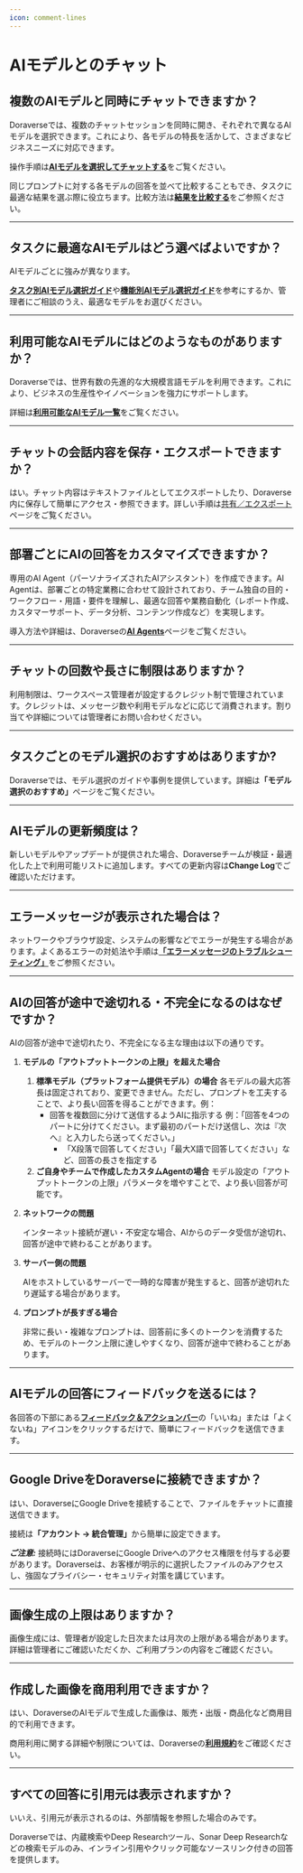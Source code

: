 ```yaml
---
icon: comment-lines
---
```


# AIモデルとのチャット

## 複数のAIモデルと同時にチャットできますか？

Doraverseでは、複数のチャットセッションを同時に開き、それぞれで異なるAIモデルを選択できます。これにより、各モデルの特長を活かして、さまざまなビジネスニーズに対応できます。

操作手順は[**AIモデルを選択してチャットする**](https://doraverse.gitbook.io/documents/feature-list/chat-with-ai-models#choose-ai-model-to-chat)をご覧ください。

同じプロンプトに対する各モデルの回答を並べて比較することもでき、タスクに最適な結果を選ぶ際に役立ちます。比較方法は[**結果を比較する**](https://doraverse.gitbook.io/documents/feature-list/chat-with-ai-models#compare-results-square-with-plus-button)をご参照ください。

***

## タスクに最適なAIモデルはどう選べばよいですか？

AIモデルごとに強みが異なります。

[**タスク別AIモデル選択ガイド**](choose-ai-model-based-on-your-task.md)や[**機能別AIモデル選択ガイド**](choose-ai-model-based-on-their-capabilities.md)を参考にするか、管理者にご相談のうえ、最適なモデルをお選びください。

***

## 利用可能なAIモデルにはどのようなものがありますか？

Doraverseでは、世界有数の先進的な大規模言語モデルを利用できます。これにより、ビジネスの生産性やイノベーションを強力にサポートします。

詳細は[**利用可能なAIモデル一覧**](https://doraverse.gitbook.io/documents/feature-list/available-ai-models)をご覧ください。

***

## チャットの会話内容を保存・エクスポートできますか？

はい。チャット内容はテキストファイルとしてエクスポートしたり、Doraverse内に保存して簡単にアクセス・参照できます。詳しい手順は[共有／エクスポート](https://doraverse.gitbook.io/docs/feature-list/chat-with-ai-models#conversation-options-three-dot-menu)ページをご覧ください。

***

## 部署ごとにAIの回答をカスタマイズできますか？

専用のAI Agent（パーソナライズされたAIアシスタント）を作成できます。AI Agentは、部署ごとの特定業務に合わせて設計されており、チーム独自の目的・ワークフロー・用語・要件を理解し、最適な回答や業務自動化（レポート作成、カスタマーサポート、データ分析、コンテンツ作成など）を実現します。

導入方法や詳細は、Doraverseの[**AI Agents**](https://doraverse.gitbook.io/docs/feature-list/ai-agents)ページをご覧ください。

***

## チャットの回数や長さに制限はありますか？

利用制限は、ワークスペース管理者が設定するクレジット制で管理されています。クレジットは、メッセージ数や利用モデルなどに応じて消費されます。割り当てや詳細については管理者にお問い合わせください。

***

## タスクごとのモデル選択のおすすめはありますか?

Doraverseでは、モデル選択のガイドや事例を提供しています。詳細&#x306F;**「モデル選択のおすすめ」**&#x30DA;ージをご覧ください。

***

## AIモデルの更新頻度は？

新しいモデルやアップデートが提供された場合、Doraverseチームが検証・最適化した上で利用可能リストに追加します。すべての更新内容は**Change Log**でご確認いただけます。

***

## エラーメッセージが表示された場合は？

ネットワークやブラウザ設定、システムの影響などでエラーが発生する場合があります。よくあるエラーの対処法や手順は[**「エラーメッセージのトラブルシューティング」**](../../troubleshooting.md)をご参照ください。

***

## AIの回答が途中で途切れる・不完全になるのはなぜですか？

AIの回答が途中で途切れたり、不完全になる主な理由は以下の通りです。

1. **モデルの「アウトプットトークンの上限」を超えた場合**
   1. **標準モデル（プラットフォーム提供モデル）の場合** 各モデルの最大応答長は固定されており、変更できません。ただし、プロンプトを工夫することで、より長い回答を得ることができます。例：
      * 回答を複数回に分けて送信するようAIに指示する 例：「回答を4つのパートに分けてください。まず最初のパートだけ送信し、次は『次へ』と入力したら送ってください。」
        * 「X段落で回答してください」「最大X語で回答してください」など、回答の長さを指定する
   2. **ご自身やチームで作成したカスタムAgentの場合** モデル設定の「アウトプットトークンの上限」パラメータを増やすことで、より長い回答が可能です。
2.  **ネットワークの問題**

    インターネット接続が遅い・不安定な場合、AIからのデータ受信が途切れ、回答が途中で終わることがあります。
3.  **サーバー側の問題**

    AIをホストしているサーバーで一時的な障害が発生すると、回答が途切れたり遅延する場合があります。
4.  **プロンプトが長すぎる場合**

    非常に長い・複雑なプロンプトは、回答前に多くのトークンを消費するため、モデルのトークン上限に達しやすくなり、回答が途中で終わることがあります。

***

## AIモデルの回答にフィードバックを送るには？

各回答の下部にある[**フィードバック＆アクションバー**](https://doraverse.gitbook.io/documents/feature-list/chat-with-ai-models#feedback-and-action-bar)の「いいね」または「よくないね」アイコンをクリックするだけで、簡単にフィードバックを送信できます。

***

## Google DriveをDoraverseに接続できますか？

はい、DoraverseにGoogle Driveを接続することで、ファイルをチャットに直接送信できます。

接続&#x306F;**「アカウント → 統合管理」**&#x304B;ら簡単に設定できます。

_**ご注意:**_ 接続時にはDoraverseにGoogle Driveへのアクセス権限を付与する必要があります。Doraverseは、お客様が明示的に選択したファイルのみアクセスし、強固なプライバシー・セキュリティ対策を講じています。

***

## 画像生成の上限はありますか？

画像生成には、管理者が設定した日次または月次の上限がある場合があります。詳細は管理者にご確認いただくか、ご利用プランの内容をご確認ください。

***

## 作成した画像を商用利用できますか？

はい、DoraverseのAIモデルで生成した画像は、販売・出版・商品化など商用目的で利用できます。

商用利用に関する詳細や制限については、Doraverseの[**利用規約**](https://doraverse.gitbook.io/docs/policies/terms-of-service#id-2.-your-rights-and-obligations)をご確認ください。

***

## すべての回答に引用元は表示されますか？

いいえ、引用元が表示されるのは、外部情報を参照した場合のみです。

Doraverseでは、内蔵検索やDeep Researchツール、Sonar Deep Researchなどの検索モデルのみ、インライン引用やクリック可能なソースリンク付きの回答を提供します。
